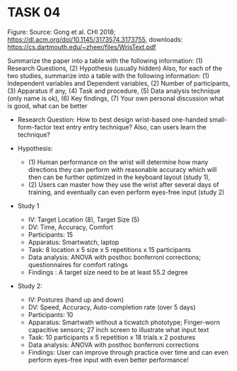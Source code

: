 # TASK 04 

Figure: Source: Gong et al. CHI 2018;
https://dl.acm.org/doi/10.1145/3173574.3173755, downloads:
https://cs.dartmouth.edu/~zheer/files/WrisText.pdf

Summarize the paper into a table with the following information: 
(1) Research Questions, 
(2) Hypothesis (usually hidden) Also, for each of the two studies, summarize into a table with the following information:
(1) Independent variables and Dependent variables, 
(2) Number of participants, 
(3) Apparatus if any, 
(4) Task and procedure, 
(5) Data analysis technique (only name is ok),
(6) Key findings,
(7) Your own personal discussion what is good, what can be better

- Research Question: How to best design wrist-based one-handed small-form-factor 
text entry entry technique? Also, can users learn
the technique?
- Hypothesis: 
    - (1) Human performance on the wrist will determine how many directions 
    they can perform with reasonable accuracy which will then can be further 
    optimized in the keyboard layout (study 1), 
    - (2) Users can master how they use the wrist after several days of training,
    and eventually can even perform eyes-free input (study 2)

- Study 1
    - IV: Target Location (8), Target Size (5)
    - DV: Time, Accuracy, Comfort
    - Participants: 15
    - Apparatus: Smartwatch, laptop
    - Task: 8 location x 5 size x 5 repetitions x 15 participants
    - Data analysis: ANOVA with posthoc bonferroni corrections; questionnaires for comfort ratings
    - Findings : A target size need to be at least 55.2 degree

- Study 2:
    - IV: Postures (hand up and down)
    - DV: Speed, Accuracy, Auto-completion rate (over 5 days)
    - Participants: 10
    - Apparatus: Smartwath without a ticwatch phototype; Finger-worn capacitive sensors; 
    27 inch screen to illustrate what input text
    - Task: 10 participants x 5 repetition x 18 trials x 2 postures
    - Data analysis: ANOVA with posthoc bonferroni corrections
    - Findings: User can improve through practice over time and can even 
    perform eyes-free input with even better performance!